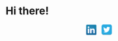 <h1 style="font-size: 23">Hi there!</h1>
<p align="center">
    <a href="https://www.linkedin.com/in/obedmunozjr/"><img height="30" src="./linkedin.png"></a>&nbsp;&nbsp;
    <a href="Https://www.twitter.com/ObieMunoz"><img height="30" src="./twitter.png"></a>
</p>

